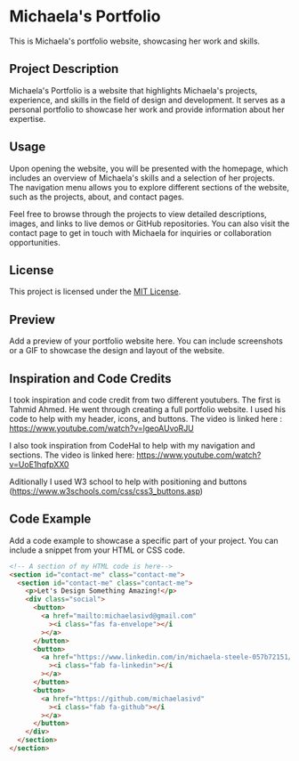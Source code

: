 # Michaela's Portfolio

This is Michaela's portfolio website, showcasing her work and skills.

## Project Description

Michaela's Portfolio is a website that highlights Michaela's projects, experience, and skills in the field of design and development. It serves as a personal portfolio to showcase her work and provide information about her expertise.

## Usage

Upon opening the website, you will be presented with the homepage, which includes an overview of Michaela's skills and a selection of her projects. The navigation menu allows you to explore different sections of the website, such as the projects, about, and contact pages.

Feel free to browse through the projects to view detailed descriptions, images, and links to live demos or GitHub repositories. You can also visit the contact page to get in touch with Michaela for inquiries or collaboration opportunities.

## License

This project is licensed under the [MIT License](LICENSE).

## Preview

Add a preview of your portfolio website here. You can include screenshots or a GIF to showcase the design and layout of the website.

## Inspiration and Code Credits

I took inspiration and code credit from two different youtubers. The first is Tahmid Ahmed. He went through creating a full portfolio website. I used his code to help with my header, icons, and buttons. The video is linked here : https://www.youtube.com/watch?v=lgeoAUvoRJU

I also took inspiration from CodeHal to help with my navigation and sections. The video is linked here: https://www.youtube.com/watch?v=UoE1hqfpXX0

Aditionally I used W3 school to help with positioning and buttons (https://www.w3schools.com/css/css3_buttons.asp)

## Code Example

Add a code example to showcase a specific part of your project. You can include a snippet from your HTML or CSS code.

```html
<!-- A section of my HTML code is here-->
<section id="contact-me" class="contact-me">
  <section id="contact-me" class="contact-me">
    <p>Let's Design Something Amazing!</p>
    <div class="social">
      <button>
        <a href="mailto:michaelasivd@gmail.com"
          ><i class="fas fa-envelope"></i
        ></a>
      </button>
      <button>
        <a href="https://www.linkedin.com/in/michaela-steele-057b72151/"
          ><i class="fab fa-linkedin"></i
        ></a>
      </button>
      <button>
        <a href="https://github.com/michaelasivd"
          ><i class="fab fa-github"></i
        ></a>
      </button>
    </div>
  </section>
</section>
```
